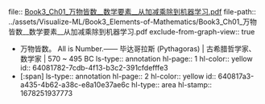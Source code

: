 file:: [Book3_Ch01_万物皆数__数学要素__从加减乘除到机器学习.pdf](../assets/Visualize-ML/Book3_Elements-of-Mathematics/Book3_Ch01_万物皆数__数学要素__从加减乘除到机器学习.pdf)
file-path:: ../assets/Visualize-ML/Book3_Elements-of-Mathematics/Book3_Ch01_万物皆数__数学要素__从加减乘除到机器学习.pdf
exclude-from-graph-view:: true
- 万物皆数。 All is Number.—— 毕达哥拉斯 (Pythagoras) | 古希腊哲学家、数学家 | 570 ~ 495 BC
  ls-type:: annotation
  hl-page:: 1
  hl-color:: yellow
  id:: 64081782-7cdb-4f13-b3c2-391cfdefffe3
- [:span]
  ls-type:: annotation
  hl-page:: 2
  hl-color:: yellow
  id:: 640817a3-a435-4b62-a38c-e8a10e37ae6c
  hl-type:: area
  hl-stamp:: 1678251937773